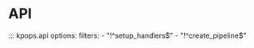 # API

<!-- dprint-ignore-start -->

::: kpops.api
    options:
      filters:
        - "!^setup_handlers$"
        - "!^create_pipeline$"

<!-- dprint-ignore-end -->

